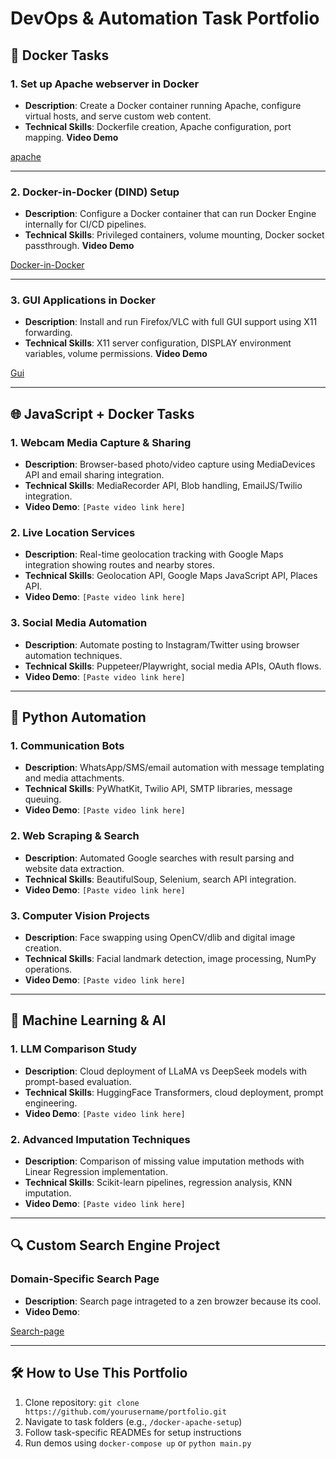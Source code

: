# DevOps & Automation Task Portfolio

## 🐋 Docker Tasks

### 1. Set up Apache webserver in Docker
- **Description**: Create a Docker container running Apache, configure virtual hosts, and serve custom web content.
- **Technical Skills**: Dockerfile creation, Apache configuration, port mapping.
**Video Demo**

[apache](https://github.com/user-attachments/assets/606d8b55-5eb6-4eb6-b635-ee135951b580)

---


### 2. Docker-in-Docker (DIND) Setup
- **Description**: Configure a Docker container that can run Docker Engine internally for CI/CD pipelines.
- **Technical Skills**: Privileged containers, volume mounting, Docker socket passthrough.
**Video Demo**

[Docker-in-Docker](https://github.com/user-attachments/assets/3f11982b-b705-40bd-bb46-e1b70f258d50)

---

### 3. GUI Applications in Docker
- **Description**: Install and run Firefox/VLC with full GUI support using X11 forwarding.
- **Technical Skills**: X11 server configuration, DISPLAY environment variables, volume permissions.
**Video Demo**

[Gui](https://github.com/user-attachments/assets/bec41ecb-f04f-48ed-a7a1-dbb82aa6b380)

---

## 🌐 JavaScript + Docker Tasks

### 1. Webcam Media Capture & Sharing
- **Description**: Browser-based photo/video capture using MediaDevices API and email sharing integration.
- **Technical Skills**: MediaRecorder API, Blob handling, EmailJS/Twilio integration.
- **Video Demo**: `[Paste video link here]`

### 2. Live Location Services
- **Description**: Real-time geolocation tracking with Google Maps integration showing routes and nearby stores.
- **Technical Skills**: Geolocation API, Google Maps JavaScript API, Places API.
- **Video Demo**: `[Paste video link here]`

### 3. Social Media Automation
- **Description**: Automate posting to Instagram/Twitter using browser automation techniques.
- **Technical Skills**: Puppeteer/Playwright, social media APIs, OAuth flows.
- **Video Demo**: `[Paste video link here]`

---

## 🐍 Python Automation

### 1. Communication Bots
- **Description**: WhatsApp/SMS/email automation with message templating and media attachments.
- **Technical Skills**: PyWhatKit, Twilio API, SMTP libraries, message queuing.
- **Video Demo**: `[Paste video link here]`

### 2. Web Scraping & Search
- **Description**: Automated Google searches with result parsing and website data extraction.
- **Technical Skills**: BeautifulSoup, Selenium, search API integration.
- **Video Demo**: `[Paste video link here]`

### 3. Computer Vision Projects
- **Description**: Face swapping using OpenCV/dlib and digital image creation.
- **Technical Skills**: Facial landmark detection, image processing, NumPy operations.
- **Video Demo**: `[Paste video link here]`

---

## 🤖 Machine Learning & AI

### 1. LLM Comparison Study
- **Description**: Cloud deployment of LLaMA vs DeepSeek models with prompt-based evaluation.
- **Technical Skills**: HuggingFace Transformers, cloud deployment, prompt engineering.
- **Video Demo**: `[Paste video link here]`

### 2. Advanced Imputation Techniques
- **Description**: Comparison of missing value imputation methods with Linear Regression implementation.
- **Technical Skills**: Scikit-learn pipelines, regression analysis, KNN imputation.
- **Video Demo**: `[Paste video link here]`

---

## 🔍 Custom Search Engine Project

### Domain-Specific Search Page
- **Description**: Search page intrageted to a zen browzer because its cool.
- **Video Demo**: 

[Search-page](https://github.com/user-attachments/assets/36d1906a-f4e6-46b3-815e-b54e06115e1c)

---

## 🛠️ How to Use This Portfolio
1. Clone repository: `git clone https://github.com/yourusername/portfolio.git`
2. Navigate to task folders (e.g., `/docker-apache-setup`)
3. Follow task-specific READMEs for setup instructions
4. Run demos using `docker-compose up` or `python main.py`
